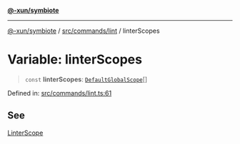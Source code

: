 [**@-xun/symbiote**](../../../../README.md)

***

[@-xun/symbiote](../../../../README.md) / [src/commands/lint](../README.md) / linterScopes

# Variable: linterScopes

> `const` **linterScopes**: [`DefaultGlobalScope`](../../../configure/enumerations/DefaultGlobalScope.md)[]

Defined in: [src/commands/lint.ts:61](https://github.com/Xunnamius/symbiote/blob/1e0174c32cff28e404202c1cf920e474b94cfe7b/src/commands/lint.ts#L61)

## See

[LinterScope](../../../configure/enumerations/DefaultGlobalScope.md)
